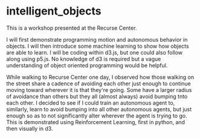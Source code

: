 # intelligent_objects
This is a workshop presented at the Recurse Center.

I will first demonstrate programming motion and autonomous behavior in objects. I will then introduce some machine learning to show how objects are able to learn. I will be coding within  d3.js, but one could also follow along using p5.js. No knowledge of d3 is required but a vague understanding of object oriented programming would be helpful.

While walking to Recurse Center one day, I observed how those walking on the street share a cadence of avoiding each other just enough to continue moving toward wherever it is that they're going. Some have a larger radius of avoidance than others but they all (almost always) avoid bumping tnto each other. I decided to see if I could train an autonomous agent to, similarly, learn to avoid bumping into all other autonomous agents, but just enough so as to not significantly alter wherever the agent is trying to go. This is demonstrated using Reinforcement Learning, first in python, and then visually in d3.
